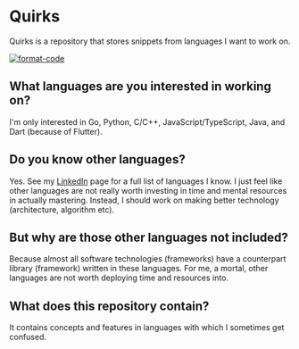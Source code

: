 # Quirks

Quirks is a repository that stores snippets from languages I want to work on.

[![format-code](https://github.com/rentruewang/quirks/actions/workflows/format.yaml/badge.svg)](https://github.com/rentruewang/quirks/actions/workflows/format.yaml)

## What languages are you interested in working on?

I'm only interested in Go, Python, C/C++, JavaScript/TypeScript, Java, and Dart (because of Flutter).

## Do you know other languages?

Yes. See my [LinkedIn][linkedin] page for a full list of languages I know. I just feel like other languages are not really worth investing in time and mental resources in actually mastering. Instead, I should work on making better technology (architecture, algorithm etc).

## But why are those other languages not included?

Because almost all software technologies (frameworks) have a counterpart library (framework) written in these languages.
For me, a mortal, other languages are not worth deploying time and resources into.

## What does this repository contain?

It contains concepts and features in languages with which I sometimes get confused.

[linkedin]: https://linkedin.com/in/rentruewang/
